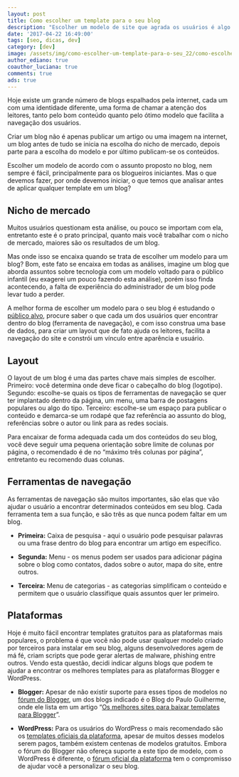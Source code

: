 ```yaml
---
layout: post
title: Como escolher um template para o seu blog
description: "Escolher um modelo de site que agrada os usuários é algo primordial, independente do assunto proposto pelo blog. Por outro lado devemos levar em consideração o estudo do público alvo, descobrir novas tendências e acompanhar as exigências da atualidade."
date: '2017-04-22 16:49:00'
tags: [seo, dicas, dev]
category: [dev]
image: /assets/img/como-escolher-um-template-para-o-seu_22/como-escolher-um-template-para-o-seu_22.png
author_ediano: true
coauthor_luciana: true
comments: true
ads: true
---
```


Hoje existe um grande número de blogs espalhados pela internet, cada um com uma identidade diferente, uma forma de chamar a atenção dos leitores, tanto pelo bom conteúdo quanto pelo ótimo modelo que facilita a navegação dos usuários.

Criar um blog não é apenas publicar um artigo ou uma imagem na internet, um blog antes de tudo se inicia na escolha do nicho de mercado, depois parte para a escolha do modelo e por último publicam-se os conteúdos.

Escolher um modelo de acordo com o assunto proposto no blog, nem sempre é fácil, principalmente para os blogueiros iniciantes. Mas o que devemos fazer, por onde devemos iniciar, o que temos que analisar antes de aplicar qualquer template em um blog?

## Nicho de mercado
Muitos usuários questionam esta análise, ou pouco se importam com ela, entretanto este é o prato principal, quanto mais você trabalhar com o nicho de mercado, maiores são os resultados de um blog.

Mas onde isso se encaixa quando se trata de escolher um modelo para um blog? Bom, este fato se encaixa em todas as análises, imagine um blog que aborda assuntos sobre tecnologia com um modelo voltado para o público infantil (eu exagerei um pouco fazendo esta análise), porém isso finda acontecendo, a falta de experiência do administrador de um blog pode levar tudo a perder.

A melhor forma de escolher um modelo para o seu blog é estudando o <a href="http://www.insideblock.com/post/acerte-no-alvo-com-o-google-adwords.html" target="_blank">público alvo</a>, procure saber o que cada um dos usuários quer encontrar dentro do blog (ferramenta de navegação), e com isso construa uma base de dados, para criar um layout que de fato ajuda os leitores, facilita a navegação do site e constrói um vínculo entre aparência e usuário.

## Layout
O layout de um blog é uma das partes chave mais simples de escolher. Primeiro: você determina onde deve ficar o cabeçalho do blog (logotipo). Segundo: escolhe-se quais os tipos de ferramentas de navegação se quer ter implantado dentro da página, um menu, uma barra de postagens populares ou algo do tipo. Terceiro: escolhe-se um espaço para publicar o conteúdo e demarca-se um rodapé que faz referência ao assunto do blog, referências sobre o autor ou link para as redes sociais.

Para encaixar de forma adequada cada um dos conteúdos do seu blog, você deve seguir uma pequena orientação sobre limite de colunas por página, o recomendado é de no “máximo três colunas por página”, entretanto eu recomendo duas colunas.

## Ferramentas de navegação
As ferramentas de navegação são muitos importantes, são elas que vão ajudar o usuário a encontrar determinados conteúdos em seu blog. Cada ferramenta tem a sua função, e são três as que nunca podem faltar em um blog.

* **Primeira:** Caixa de pesquisa - aqui o usuário pode pesquisar palavras ou uma frase dentro do blog para encontrar um artigo em específico.

* **Segunda:** Menu - os menus podem ser usados para adicionar página sobre o blog como contatos, dados sobre o autor, mapa do site, entre outros.

* **Terceira:** Menu de categorias - as categorias simplificam o conteúdo e permitem que o usuário classifique quais assuntos quer ler primeiro.

## Plataformas
Hoje é muito fácil encontrar templates gratuitos para as plataformas mais populares, o problema é que você não pode usar qualquer modelo criado por terceiros para instalar em seu blog, alguns desenvolvedores agem de má fé, criam scripts que pode gerar alertas de malware, phishing entre outros. Vendo esta questão, decidi indicar alguns blogs que podem te ajudar a encontrar os melhores templates para as plataformas Blogger e WordPress.

* **Blogger:** Apesar de não existir suporte para esses tipos de modelos no <a href="https://productforums.google.com/forum/#!forum/blogger-pt" target="_blank" class="external-link" rel="nofollow">fórum do Blogger</a>, um dos blogs indicado é o Blog do Paulo Guilherme, onde ele lista em um artigo “<a href="http://www.pauloguilherme.com/2014/11/melhores-sites-para-baixar-templates-para-blogger.html" target="_blank" class="external-link">Os melhores sites para baixar templates para Blogger</a>”.

* **WordPress:** Para os usuários do WordPress o mais recomendado são os <a href="https://wordpress.org/themes/" target="_blank" class="external-link" rel="nofollow">templates oficiais da plataforma</a>, apesar de muitos desses modelos serem pagos, também existem centenas de modelos gratuitos. Embora o fórum do Blogger não ofereça suporte a este tipo de modelo, com o WordPress é diferente, o <a href="https://br.wordpress.org/support/" target="_blank" class="external-link" rel="nofollow">fórum oficial da plataforma</a> tem o compromisso de ajudar você a personalizar o seu blog.